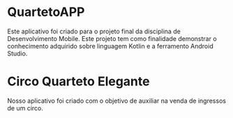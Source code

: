 # QuartetoAPP

Este aplicativo foi criado para o projeto final da disciplina de Desenvolvimento Mobile. Este projeto tem como finalidade demonstrar o conhecimento adquirido sobre linguagem Kotlin e a ferramento Android Studio.

# Circo Quarteto Elegante

Nosso aplicativo foi criado com o objetivo de auxiliar na venda de ingressos de um circo.
